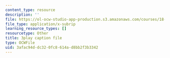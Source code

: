 ```yaml
---
content_type: resource
description: ''
file: https://ol-ocw-studio-app-production.s3.amazonaws.com/courses/18-01sc-single-variable-calculus-fall-2010/3afac94ddc320fc8614ad8bb2f3b3342_7K1sB05pE0A.srt
file_type: application/x-subrip
learning_resource_types: []
resourcetype: Other
title: 3play caption file
type: OCWFile
uid: 3afac94d-dc32-0fc8-614a-d8bb2f3b3342
---
```

